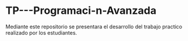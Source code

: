 # TP---Programaci-n-Avanzada
Mediante este repositorio se presentara el desarrollo del trabajo practico realizado por los estudiantes.
